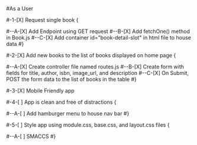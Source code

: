 #As a User

#-1-[X] Request single book {

#--A-[X] Add Endpoint using GET request
#--B-[X] Add fetchOne() method in Book.js
#--C-[X] Add container id="book-detail-slot" in html file to house data
#}

#-2-[X] Add new books to the list of books displayed on home page {

#--A-[X] Create controller file named routes.js
#--B-[X] Create form with fields for title, author, isbn, image_url, and description
#--C-[X] On Submit, POST the form data to the list of books in the table
#}

#-3-[X] Mobile Friendly app

#-4-[ ] App is clean and free of distractions {

#--A-[ ] Add hamburger menu to house nav bar
#}

#-5-[ ] Style app using module.css, base.css, and layout.css files {

#--A-[ ] SMACCS
#}